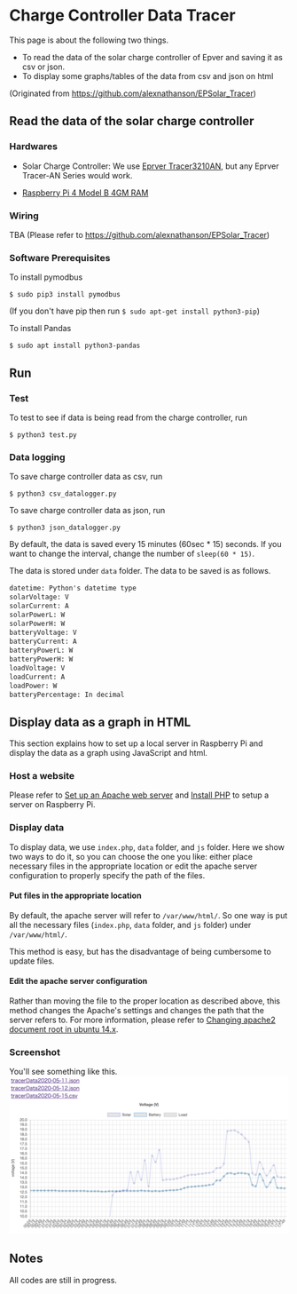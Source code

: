 # Charge Controller Data Tracer
This page is about the following two things.
- To read the data of the solar charge controller of Epver and saving it as csv or json.
- To display some graphs/tables of the data from csv and json on html

(Originated from https://github.com/alexnathanson/EPSolar_Tracer)

## Read the data of the solar charge controller
### Hardwares
- Solar Charge Controller: We use [Eprver Tracer3210AN](https://www.epsolarpv.com/product/3.html), but any Eprver Tracer-AN Series would work.

- [Raspberry Pi 4 Model B 4GM RAM](https://www.raspberrypi.org/products/raspberry-pi-4-model-b/)

### Wiring
TBA (Please refer to https://github.com/alexnathanson/EPSolar_Tracer)

### Software Prerequisites
To install pymodbus

```
$ sudo pip3 install pymodbus
```
(If you don't have pip then run `$ sudo apt-get install python3-pip`)

To install Pandas

```
$ sudo apt install python3-pandas
```

## Run
### Test
To test to see if data is being read from the charge controller, run 

```
$ python3 test.py
```

### Data logging
To save charge controller data as csv, run

```
$ python3 csv_datalogger.py
```

To save charge controller data as json, run

```
$ python3 json_datalogger.py
```

By default, the data is saved every 15 minutes (60sec * 15) seconds. If you want to change the interval, change the number of `sleep(60 * 15)`.

The data is stored under `data` folder. The data to be saved is as follows.

```
datetime: Python's datetime type
solarVoltage: V
solarCurrent: A
solarPowerL: W
solarPowerH: W
batteryVoltage: V
batteryCurrent: A
batteryPowerL: W
batteryPowerH: W
loadVoltage: V
loadCurrent: A
loadPower: W
batteryPercentage: In decimal
```

## Display data as a graph in HTML
This section explains how to set up a local server in Raspberry Pi and display the data as a graph using JavaScript and html.

### Host a website
Please refer to [Set up an Apache web server](https://projects.raspberrypi.org/en/projects/lamp-web-server-with-wordpress/2) and [Install PHP](https://projects.raspberrypi.org/en/projects/lamp-web-server-with-wordpress/3) to setup a server on Raspberry Pi.

### Display data
To display data, we use `index.php`, `data` folder, and `js` folder. Here we show two ways to do it, so you can choose the one you like: either place necessary files in the appropriate location or edit the apache server configuration to properly specify the path of the files.

#### Put files in the appropriate location
By default, the apache server will refer to `/var/www/html/`. So one way is put all the necessary files (`index.php`, `data` folder, and `js` folder) under `/var/www/html/`.

This method is easy, but has the disadvantage of being cumbersome to update files.

#### Edit the apache server configuration
Rather than moving the file to the proper location as described above, this method changes the Apache's settings and changes the path that the server refers to. For more information, please refer to [Changing apache2 document root in ubuntu 14.x](https://julienrenaux.fr/2015/04/06/changing-apache2-document-root-in-ubuntu-14-x/).

### Screenshot
You'll see something like this.
![screenshot](https://github.com/IDMNYU/solarserver/blob/master/images/webpage.png)

## Notes
All codes are still in progress.